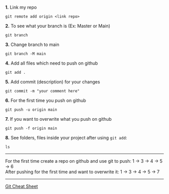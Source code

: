 **1.** Link my repo
```
git remote add origin <link repo>
```
**2.** To see what your branch is (Ex: Master or Main)
```
git branch
```
**3.** Change branch to main
```
git branch -M main
```
**4.** Add all files which need to push on github
```
git add .
```
**5.** Add commit (description) for your changes
```
git commit -m "your comment here"
```
**6.** For the first time you push on github
```
git push -u origin main
```
**7.** If you want to overwrite what you push on github
```
git push -f origin main
```
**8.** See folders, files inside your project after using `git add`:
```
ls
```
---
For the first time create a repo on github and use git to push: 1 -> 3 -> 4 -> 5 -> 6 <br/>
After pushing for the first time and want to overwrite it: 1 -> 3 -> 4 -> 5 -> 7

---
[Git Cheat Sheet](https://education.github.com/git-cheat-sheet-education.pdf)
